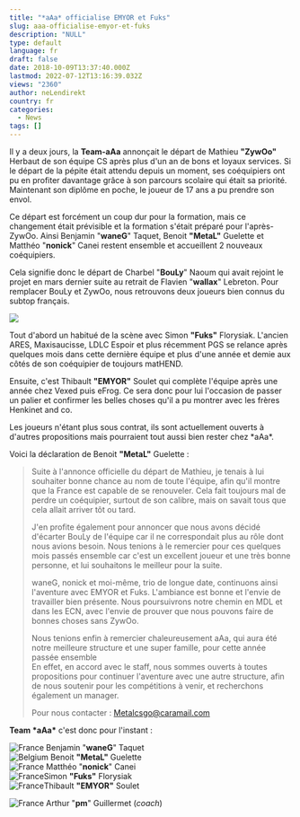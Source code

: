 ```yaml
---
title: "*aAa* officialise EMYOR et Fuks"
slug: aaa-officialise-emyor-et-fuks
description: "NULL"
type: default
language: fr
draft: false
date: 2018-10-09T13:37:40.000Z
lastmod: 2022-07-12T13:16:39.032Z
views: "2360"
author: neLendirekt
country: fr
categories:
  - News
tags: []
---
```

Il y a deux jours, la **Team-aAa** annonçait le départ de Mathieu **"ZywOo"** Herbaut de son équipe CS après plus d'un an de bons et loyaux services. Si le départ de la pépite était attendu depuis un moment, ses coéquipiers ont pu en profiter davantage grâce à son parcours scolaire qui était sa priorité. Maintenant son diplôme en poche, le joueur de 17 ans a pu prendre son envol. 

Ce départ est forcément un coup dur pour la formation, mais ce changement était prévisible et la formation s'était préparé pour l'après-ZywOo. Ainsi Benjamin "**waneG**" Taquet, Benoit **"MetaL"** Guelette et Matthéo "**nonick**" Canei restent ensemble et accueillent 2 nouveaux coéquipiers.

Cela signifie donc le départ de Charbel "**BouLy**" Naoum qui avait rejoint le projet en mars dernier suite au retrait de Flavien "**wallax**" Lebreton. Pour remplacer BouLy et ZywOo, nous retrouvons deux joueurs bien connus du subtop français.

![](//picture/5a358e68791be/pic.jpg)

Tout d'abord un habitué de la scène avec Simon **"Fuks"** Florysiak. L'ancien ARES, Maxisaucisse, LDLC Espoir et plus récemment PGS se relance après quelques mois dans cette dernière équipe et plus d'une année et demie aux côtés de son coéquipier de toujours matHEND. 

Ensuite, c'est Thibault **"EMYOR"** Soulet qui complète l'équipe après une année chez Vexed puis eFrog. Ce sera donc pour lui l'occasion de passer un palier et confirmer les belles choses qu'il a pu montrer avec les frères Henkinet and co.

Les joueurs n'étant plus sous contrat, ils sont actuellement ouverts à d'autres propositions mais pourraient tout aussi bien rester chez \*aAa\*.

Voici la déclaration de Benoit **"MetaL"** Guelette : 

> Suite à l'annonce officielle du départ de Mathieu, je tenais à lui souhaiter bonne chance au nom de toute l'équipe, afin qu'il montre que la France est capable de se renouveler. Cela fait toujours mal de perdre un coéquipier, surtout de son calibre, mais on savait tous que cela allait arriver tôt ou tard.  
>  
> J'en profite également pour annoncer que nous avons décidé d'écarter BouLy de l'équipe car il ne correspondait plus au rôle dont nous avions besoin. Nous tenions à le remercier pour ces quelques mois passés ensemble car c'est un excellent joueur et une très bonne personne, et lui souhaitons le meilleur pour la suite.  
>  
> waneG, nonick et moi-même, trio de longue date, continuons ainsi l'aventure avec EMYOR et Fuks. L'ambiance est bonne et l'envie de travailler bien présente. Nous poursuivrons notre chemin en MDL et dans les ECN, avec l'envie de prouver que nous pouvons faire de bonnes choses sans ZywOo.  
>  
> Nous tenions enfin à remercier chaleureusement aAa, qui aura été notre meilleure structure et une super famille, pour cette année passée ensemble  
> En effet, en accord avec le staff, nous sommes ouverts à toutes propositions pour continuer l'aventure avec une autre structure, afin de nous soutenir pour les compétitions à venir, et recherchons également un manager.  
>  
> Pour nous contacter : Metalcsgo@caramail.com

**Team \*aAa\*** c'est donc pour l'instant :

![France](/images/countries/fr.svg)⁠ Benjamin "**waneG**" Taquet  
![Belgium](/images/countries/be.svg)⁠ Benoit **"MetaL"** Guelette  
![France](/images/countries/fr.svg)⁠ Matthéo "**nonick**" Canei  
![France](/images/countries/fr.svg)⁠Simon **"Fuks"** Florysiak  
![France](/images/countries/fr.svg)Thibault **"EMYOR"** Soulet  
  
![France](/images/countries/fr.svg)⁠ Arthur "**pm**" Guillermet (_coach_)
